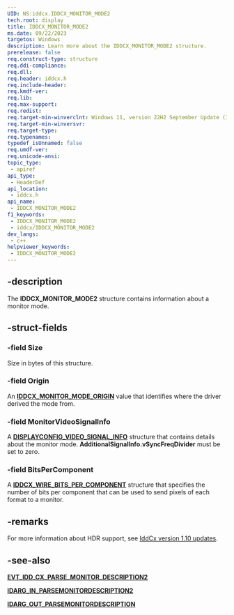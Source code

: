 ```yaml
---
UID: NS:iddcx.IDDCX_MONITOR_MODE2
tech.root: display
title: IDDCX_MONITOR_MODE2
ms.date: 09/22/2023
targetos: Windows
description: Learn more about the IDDCX_MONITOR_MODE2 structure.
prerelease: false
req.construct-type: structure
req.ddi-compliance: 
req.dll: 
req.header: iddcx.h
req.include-header: 
req.kmdf-ver: 
req.lib: 
req.max-support: 
req.redist: 
req.target-min-winverclnt: Windows 11, version 22H2 September Update (IddCx version 1.10)
req.target-min-winversvr: 
req.target-type: 
req.typenames: 
typedef_isUnnamed: false
req.umdf-ver: 
req.unicode-ansi: 
topic_type:
 - apiref
api_type:
 - HeaderDef
api_location:
 - iddcx.h
api_name:
 - IDDCX_MONITOR_MODE2
f1_keywords:
 - IDDCX_MONITOR_MODE2
 - iddcx/IDDCX_MONITOR_MODE2
dev_langs:
 - c++
helpviewer_keywords:
 - IDDCX_MONITOR_MODE2
---
```


## -description

The **IDDCX_MONITOR_MODE2** structure contains information about a monitor mode.

## -struct-fields

### -field Size

Size in bytes of this structure.

### -field Origin

An [**IDDCX_MONITOR_MODE_ORIGIN**](ne-iddcx-iddcx_monitor_mode_origin.md) value that identifies where the driver derived the mode from.

### -field MonitorVideoSignalInfo

A [**DISPLAYCONFIG_VIDEO_SIGNAL_INFO**](/windows/win32/api/wingdi/ns-wingdi-displayconfig_video_signal_info) structure that contains details about the monitor mode. **AdditionalSignalInfo.vSyncFreqDivider** must be set to zero.

### -field BitsPerComponent

A [**IDDCX_WIRE_BITS_PER_COMPONENT**](ns-iddcx-iddcx_wire_bits_per_component.md) structure that specifies the number of bits per component that can be used to send pixels of each format to a monitor.

## -remarks

For more information about HDR support, see [IddCx version 1.10 updates](/windows-hardware/drivers/display/iddcx1.10-updates).

## -see-also

[**EVT_IDD_CX_PARSE_MONITOR_DESCRIPTION2**](nc-iddcx-evt_idd_cx_parse_monitor_description2.md)

[**IDARG_IN_PARSEMONITORDESCRIPTION2**](ns-iddcx-idarg_in_parsemonitordescription2.md)

[**IDARG_OUT_PARSEMONITORDESCRIPTION**](ns-iddcx-idarg_out_parsemonitordescription.md)
